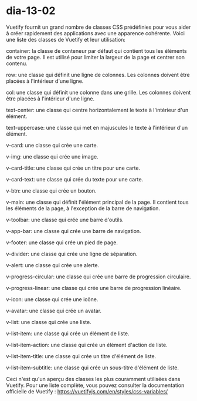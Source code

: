 # dia-13-02
Vuetify fournit un grand nombre de classes CSS prédéfinies pour vous aider à créer rapidement des applications avec une apparence cohérente. Voici une liste des classes de Vuetify et leur utilisation:

container: la classe de conteneur par défaut qui contient tous les éléments de votre page. Il est utilisé pour limiter la largeur de la page et centrer son contenu.

row: une classe qui définit une ligne de colonnes. Les colonnes doivent être placées à l'intérieur d'une ligne.

col: une classe qui définit une colonne dans une grille. Les colonnes doivent être placées à l'intérieur d'une ligne.

text-center: une classe qui centre horizontalement le texte à l'intérieur d'un élément.

text-uppercase: une classe qui met en majuscules le texte à l'intérieur d'un élément.

v-card: une classe qui crée une carte.

v-img: une classe qui crée une image.

v-card-title: une classe qui crée un titre pour une carte.

v-card-text: une classe qui crée du texte pour une carte.

v-btn: une classe qui crée un bouton.

v-main: une classe qui définit l'élément principal de la page. Il contient tous les éléments de la page, à l'exception de la barre de navigation.

v-toolbar: une classe qui crée une barre d'outils.

v-app-bar: une classe qui crée une barre de navigation.

v-footer: une classe qui crée un pied de page.

v-divider: une classe qui crée une ligne de séparation.

v-alert: une classe qui crée une alerte.

v-progress-circular: une classe qui crée une barre de progression circulaire.

v-progress-linear: une classe qui crée une barre de progression linéaire.

v-icon: une classe qui crée une icône.

v-avatar: une classe qui crée un avatar.

v-list: une classe qui crée une liste.

v-list-item: une classe qui crée un élément de liste.

v-list-item-action: une classe qui crée un élément d'action de liste.

v-list-item-title: une classe qui crée un titre d'élément de liste.

v-list-item-subtitle: une classe qui crée un sous-titre d'élément de liste.

Ceci n'est qu'un aperçu des classes les plus couramment utilisées dans Vuetify. 
Pour une liste complète, vous pouvez consulter la documentation officielle de Vuetify : https://vuetifyjs.com/en/styles/css-variables/